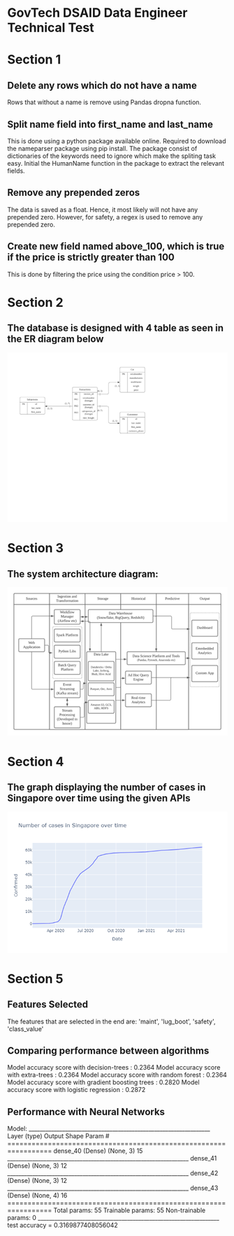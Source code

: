 # GovTech DSAID Data Engineer Technical Test

# Section 1

## Delete any rows which do not have a name
 <p>
Rows that without a name is remove using Pandas dropna function.
</p>

## Split name field into first_name and last_name

<p>
This is done using a python package available online. Required to download the nameparser package using pip install. The package consist of dictionaries of the keywords need to ignore which make the spliting task easy. Initial the HumanName function in the package to extract the relevant fields.
</p>

## Remove any prepended zeros

<p>
The data is saved as a float. Hence, it most likely will not have any prepended zero. However, for safety, a regex is used to remove any prepended zero.
</p>

## Create new field named above_100, which is true if the price is strictly greater than 100

<p>
This is done by filtering the price using the condition price > 100.
</p>

# Section 2

## The database is designed with 4 table as seen in the ER diagram below

![alt text](https://github.com/bokneo/GovTech_DSAID/blob/master/Section_2/ER%20Diagram.png?raw=true)

# Section 3

## The system architecture diagram:

![alt text](https://github.com/bokneo/GovTech_DSAID/blob/master/Section_3/System%20Design.png?raw=true)

# Section 4

## The graph displaying the number of cases in Singapore over time using the given APIs

![alt text](https://github.com/bokneo/GovTech_DSAID/blob/master/Section_4/graph_num_case_over_time.png?raw=true)

# Section 5

## Features Selected

<p>
The features that are selected in the end are: 'maint', 'lug_boot', 'safety', 'class_value'
</p>

## Comparing performance between algorithms

<p>
Model accuracy score with decision-trees : 0.2364
Model accuracy score with extra-trees : 0.2364
Model accuracy score with random forest : 0.2364
Model accuracy score with gradient boosting trees : 0.2820
Model accuracy score with logistic regression : 0.2872
</p>

## Performance with Neural Networks

<p>
Model: 
_________________________________________________________________
Layer (type)                 Output Shape              Param #   
=================================================================
dense_40 (Dense)             (None, 3)                 15        
_________________________________________________________________
dense_41 (Dense)             (None, 3)                 12        
_________________________________________________________________
dense_42 (Dense)             (None, 3)                 12        
_________________________________________________________________
dense_43 (Dense)             (None, 4)                 16        
=================================================================
Total params: 55
Trainable params: 55
Non-trainable params: 0
_________________________________________________________________
test accuracy = 0.3169877408056042
</p>